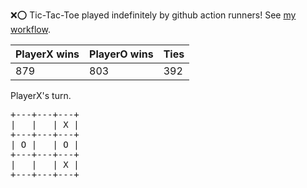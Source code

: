 :x::o: Tic-Tac-Toe played indefinitely by github action runners! See [my workflow](.github/workflows/play.yaml).

|PlayerX wins|PlayerO wins|Ties|
|-|-|-|
|879|803|392|

PlayerX's turn.

<pre>
+---+---+---+
|   |   | X |
+---+---+---+
| O |   | O |
+---+---+---+
|   |   | X |
+---+---+---+
</pre>